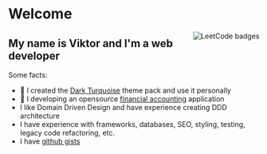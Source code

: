 # Welcome

<a href="https://leetcode.com/vhood" target="_blank" rel="noopener noreferrer">
  <img align="right" src="https://leetcode-badge-showcase.vercel.app/api?username=vhood&theme=dark" alt="LeetCode badges">
</a>

## My name is Viktor and I'm a web developer

Some facts:

- :art: I created the [Dark Turquoise](https://github.com/vhood/vscode-dark-turquoise) theme pack and use it personally
- :money_with_wings: I developing an opensource [financial accounting](https://github.com/family-finances/design) application
- I like Domain Driven Design and have experience creating DDD architecture
- I have experience with frameworks, databases, SEO, styling, testing, legacy code refactoring, etc.
- I have [github gists](https://gist.github.com/vhood)
